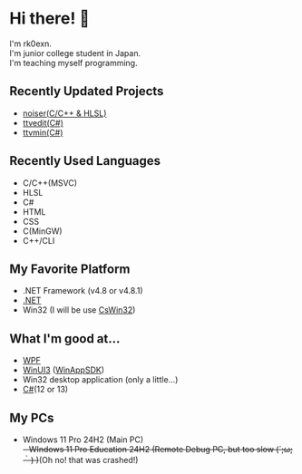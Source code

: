 # Hi there! 👋

I'm rk0exn.<br>
I'm junior college student in Japan.<br>
I'm teaching myself programming.

## Recently Updated Projects
- [noiser(C/C++ & HLSL)](https://github.com/rk0exn/noiser)
- [ttvedit(C#)](https://github.com/rk0exn/ttvedit)
- [ttvmin(C#)](https://github.com/rk0exn/ttvmin)

## Recently Used Languages
- C/C++(MSVC)
- HLSL
- C#
- HTML
- CSS
- C(MinGW)
- C++/CLI

## My Favorite Platform
- .NET Framework (v4.8 or v4.8.1)
- [.NET](https://github.com/microsoft/dotnet)
- Win32 (I will be use [CsWin32](https://github.com/microsoft/CsWin32))

## What I'm good at...
- [WPF](https://github.com/dotnet/wpf)
- [WinUI3](https://github.com/microsoft/microsoft-ui-xaml) ([WinAppSDK](https://github.com/microsoft/WindowsAppSDK))
- Win32 desktop application (only a little...)
- [C#](https://github.com/dotnet/csharplang)(12 or 13)


## My PCs
- Windows 11 Pro 24H2 (Main PC)<br>
~~- WIndows 11 Pro Education 24H2 (Remote Debug PC, but too slow (´;ω;｀) )~~(Oh no! that was crashed!)
